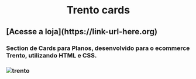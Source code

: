 <h1 align="center"> Trento cards</h1>
<h2> [Acesse a loja](https://link-url-here.org)</h2>
<h3> Section de Cards para Planos, desenvolvido para o ecommerce Trento, utilizando HTML e CSS. <h3>

![trento](https://user-images.githubusercontent.com/69046512/133527896-730de31b-79c7-48f5-b0f9-1150ee7f95d5.png)



